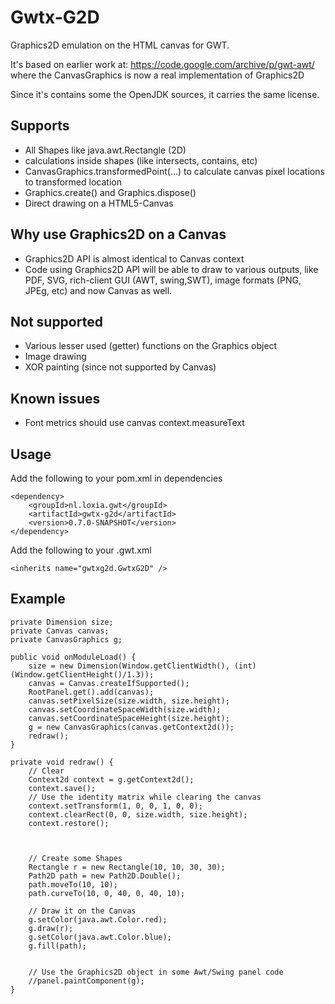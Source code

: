 Gwtx-G2D
========
Graphics2D emulation on the HTML canvas for GWT.

It's based on earlier work at:
https://code.google.com/archive/p/gwt-awt/
where the CanvasGraphics is now a real implementation of Graphics2D

Since it's contains some the OpenJDK sources, it carries the same license.

Supports
--------
* All Shapes like java.awt.Rectangle (2D)
* calculations inside shapes (like intersects, contains, etc)
* CanvasGraphics.transformedPoint(...) to calculate canvas pixel locations to transformed location
* Graphics.create() and Graphics.dispose()
* Direct drawing on a HTML5-Canvas

Why use Graphics2D on a Canvas
-------------
* Graphics2D API is almost identical to Canvas context
* Code using Graphics2D API will be able to draw to various outputs, like PDF, SVG, rich-client GUI (AWT, swing,SWT), 
	image formats (PNG, JPEg, etc) and now Canvas as well.  

Not supported
-------------
* Various lesser used (getter) functions on the Graphics object
* Image drawing
* XOR painting (since not supported by Canvas)

Known issues
-------------
* Font metrics should use canvas context.measureText 

Usage
-----
Add the following to your pom.xml in dependencies
 
	<dependency>
		<groupId>nl.loxia.gwt</groupId>
		<artifactId>gwtx-g2d</artifactId>
		<version>0.7.0-SNAPSHOT</version>
	</dependency> 

Add the following to your .gwt.xml 

	<inherits name="gwtxg2d.GwtxG2D" />
	
Example
-------
	private Dimension size;
	private Canvas canvas;
	private CanvasGraphics g;
	
	public void onModuleLoad() {
		size = new Dimension(Window.getClientWidth(), (int) (Window.getClientHeight()/1.3));
		canvas = Canvas.createIfSupported();
		RootPanel.get().add(canvas);
		canvas.setPixelSize(size.width, size.height);
		canvas.setCoordinateSpaceWidth(size.width);
		canvas.setCoordinateSpaceHeight(size.height);
		g = new CanvasGraphics(canvas.getContext2d());
		redraw();
	}
	
	private void redraw() {
		// Clear
		Context2d context = g.getContext2d();
		context.save();
		// Use the identity matrix while clearing the canvas
		context.setTransform(1, 0, 0, 1, 0, 0);
		context.clearRect(0, 0, size.width, size.height);
		context.restore();
		
		
		
		// Create some Shapes 
		Rectangle r = new Rectangle(10, 10, 30, 30); 
		Path2D path = new Path2D.Double(); 
		path.moveTo(10, 10); 
		path.curveTo(10, 0, 40, 0, 40, 10);
		
		// Draw it on the Canvas 
		g.setColor(java.awt.Color.red); 
		g.draw(r); 
		g.setColor(java.awt.Color.blue); 
		g.fill(path);
		
		
		// Use the Graphics2D object in some Awt/Swing panel code
		//panel.paintComponent(g);
	}
